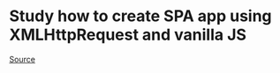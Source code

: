 # Study how to create SPA app using XMLHttpRequest and vanilla JS

[Source](https://www.youtube.com/watch?v=xN9QxPtK2LM)
